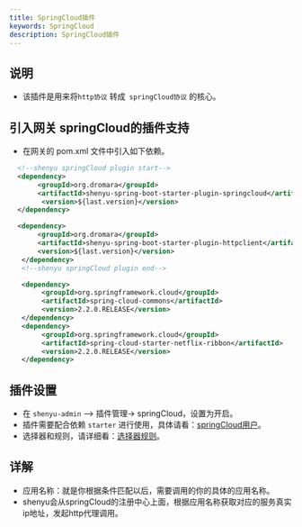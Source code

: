 ```yaml
---
title: SpringCloud插件
keywords: SpringCloud
description: SpringCloud插件
---
```


## 说明

* 该插件是用来将`http协议` 转成` springCloud协议` 的核心。

## 引入网关 springCloud的插件支持

* 在网关的 pom.xml 文件中引入如下依赖。

```xml
  <!--shenyu springCloud plugin start-->
  <dependency>
       <groupId>org.dromara</groupId>
       <artifactId>shenyu-spring-boot-starter-plugin-springcloud</artifactId>
        <version>${last.version}</version>
  </dependency>

  <dependency>
       <groupId>org.dromara</groupId>
       <artifactId>shenyu-spring-boot-starter-plugin-httpclient</artifactId>
       <version>${last.version}</version>
   </dependency>
   <!--shenyu springCloud plugin end-->

   <dependency>
        <groupId>org.springframework.cloud</groupId>
        <artifactId>spring-cloud-commons</artifactId>
        <version>2.2.0.RELEASE</version>
   </dependency>
   <dependency>
        <groupId>org.springframework.cloud</groupId>
        <artifactId>spring-cloud-starter-netflix-ribbon</artifactId>
        <version>2.2.0.RELEASE</version>
   </dependency>
```

## 插件设置

* 在 `shenyu-admin` --> 插件管理-> springCloud，设置为开启。
* 插件需要配合依赖 `starter` 进行使用，具体请看：[springCloud用户](../spring-cloud-proxy)。
* 选择器和规则，请详细看：[选择器规则](../selector-and-rule)。

## 详解

* 应用名称：就是你根据条件匹配以后，需要调用的你的具体的应用名称。
* shenyu会从springCloud的注册中心上面，根据应用名称获取对应的服务真实ip地址，发起http代理调用。

